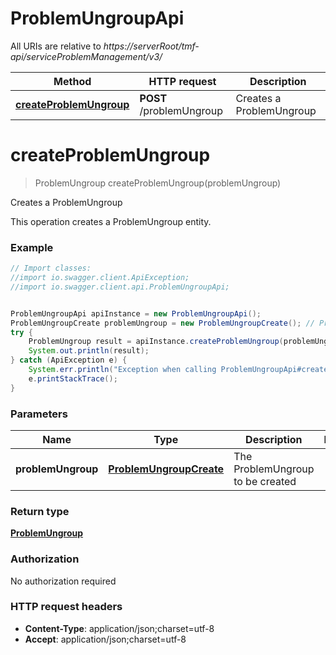 # ProblemUngroupApi

All URIs are relative to *https://serverRoot/tmf-api/serviceProblemManagement/v3/*

Method | HTTP request | Description
------------- | ------------- | -------------
[**createProblemUngroup**](ProblemUngroupApi.md#createProblemUngroup) | **POST** /problemUngroup | Creates a ProblemUngroup


<a name="createProblemUngroup"></a>
# **createProblemUngroup**
> ProblemUngroup createProblemUngroup(problemUngroup)

Creates a ProblemUngroup

This operation creates a ProblemUngroup entity.

### Example
```java
// Import classes:
//import io.swagger.client.ApiException;
//import io.swagger.client.api.ProblemUngroupApi;


ProblemUngroupApi apiInstance = new ProblemUngroupApi();
ProblemUngroupCreate problemUngroup = new ProblemUngroupCreate(); // ProblemUngroupCreate | The ProblemUngroup to be created
try {
    ProblemUngroup result = apiInstance.createProblemUngroup(problemUngroup);
    System.out.println(result);
} catch (ApiException e) {
    System.err.println("Exception when calling ProblemUngroupApi#createProblemUngroup");
    e.printStackTrace();
}
```

### Parameters

Name | Type | Description  | Notes
------------- | ------------- | ------------- | -------------
 **problemUngroup** | [**ProblemUngroupCreate**](ProblemUngroupCreate.md)| The ProblemUngroup to be created |

### Return type

[**ProblemUngroup**](ProblemUngroup.md)

### Authorization

No authorization required

### HTTP request headers

 - **Content-Type**: application/json;charset=utf-8
 - **Accept**: application/json;charset=utf-8

